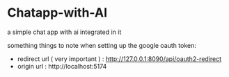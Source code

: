 # Chatapp-with-AI
a simple chat app with ai integrated in it 

something things to note when setting up the google oauth token:
- redirect url ( very important ) : http://127.0.0.1:8090/api/oauth2-redirect
- origin url : http://localhost:5174
